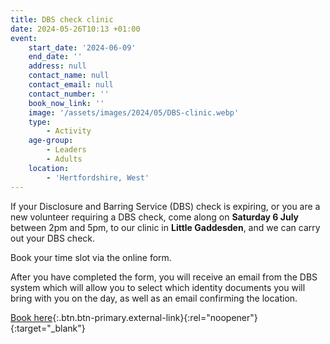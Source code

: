 ```yaml
---
title: DBS check clinic
date: 2024-05-26T10:13 +01:00
event:
    start_date: '2024-06-09'
    end_date: ''
    address: null
    contact_name: null
    contact_email: null
    contact_number: ''
    book_now_link: ''
    image: '/assets/images/2024/05/DBS-clinic.webp'
    type:
        - Activity
    age-group:
        - Leaders
        - Adults
    location:
        - 'Hertfordshire, West'
---
```

If your Disclosure and Barring Service (DBS) check is expiring, or you are a new volunteer requiring a DBS check, come along on **Saturday 6 July** between 2pm and 5pm, to our clinic in **Little Gaddesden**, and we can carry out your DBS check.

Book your time slot via the online form.

After you have completed the form, you will receive an email from the DBS system which will allow you to select which identity documents you will bring with you on the day, as well as an email confirming the location.

[Book here](https://forms.office.com/pages/responsepage.aspx?id=3yob_CzTykeMNWNnWM6OwRrqs7bdo19CnIwI_9Lov51UQ05GTTU1WlQzVFFGR0RBTlU4MzJCM01XVC4u){:.btn.btn-primary.external-link}{:rel="noopener"}{:target="_blank"}

